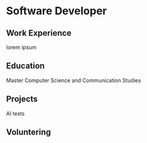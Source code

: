 # Software Developer

## Work Experience
lorem ipsum

## Education
Master Computer Science and Communication Studies

## Projects
AI tests

## Voluntering

